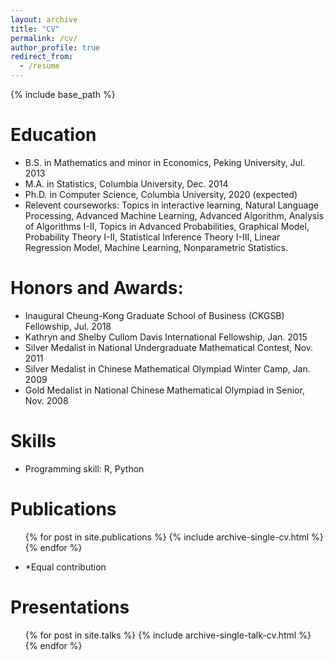 ```yaml
---
layout: archive
title: "CV"
permalink: /cv/
author_profile: true
redirect_from:
  - /resume
---
```


{% include base_path %}

Education
======
* B.S. in Mathematics and minor in Economics, Peking University, Jul. 2013
* M.A. in Statistics, Columbia University, Dec. 2014
* Ph.D. in Computer Science, Columbia University, 2020 (expected)
* Relevent courseworks:
Topics in interactive learning, Natural Language Processing, Advanced Machine Learning, Advanced Algorithm, Analysis of Algorithms I-II, Topics in Advanced Probabilities, Graphical Model, Probability Theory I-II, Statistical Inference Theory I-III, Linear Regression Model, Machine Learning, Nonparametric Statistics.

Honors and Awards:
======
* Inaugural Cheung-Kong Graduate School of Business (CKGSB) Fellowship, Jul. 2018
* Kathryn and Shelby Cullom Davis International Fellowship,  Jan. 2015
* Silver Medalist in National Undergraduate Mathematical Contest,  Nov. 2011
* Silver Medalist in Chinese Mathematical Olympiad Winter Camp,  Jan. 2009
* Gold Medalist in National Chinese Mathematical Olympiad in Senior,  Nov. 2008
  
Skills
======
* Programming skill: R, Python


Publications
======
  <ul>{% for post in site.publications %}
    {% include archive-single-cv.html %}
  {% endfor %}</ul>
  
* *Equal contribution

Presentations
======
  <ul>{% for post in site.talks %}
    {% include archive-single-talk-cv.html %}
  {% endfor %}</ul>
  
